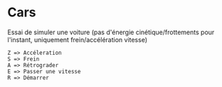 

# Cars

Essai de simuler une voiture (pas d'énergie cinétique/frottements pour l'instant, uniquement frein/accélération vitesse)

    Z => Accéleration
    S => Frein
    A => Rétrograder
    E => Passer une vitesse 
    R => Démarrer 
